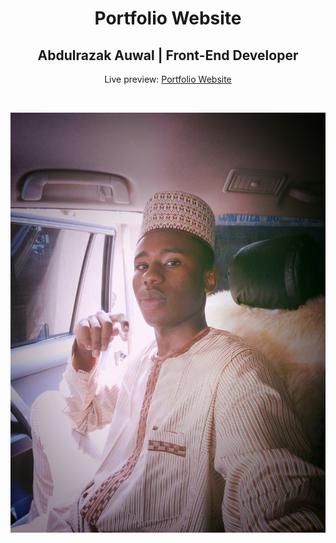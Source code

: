 <h1 align="center">Portfolio Website</h1>
<h2 align="center">Abdulrazak Auwal | Front-End Developer </h2>
<p align="center">Live preview: <a href="https://themalni.github.io/portfolio">Portfolio Website</a></p><br>
<p align="center">
<img src="images/pro.jpg" width="550" alt="Portfolio Website">
</p>
